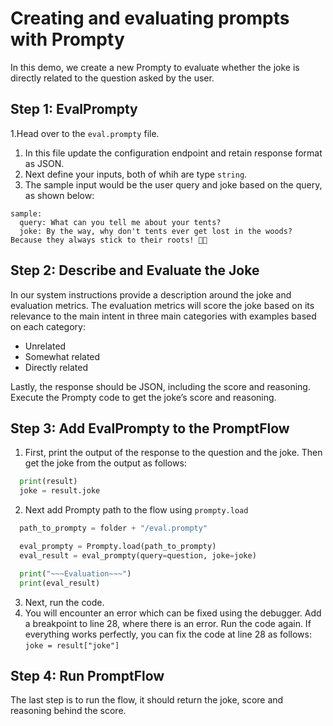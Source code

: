 # Creating and evaluating prompts with Prompty

In this demo, we create a new Prompty to evaluate whether the joke is directly related to the question asked by the user.

## Step 1: EvalPrompty

1.Head over to the ``eval.prompty`` file.
1. In this file update the configuration endpoint and retain response format as JSON.
1. Next define your inputs, both of whih are type ``string``. 
1. The sample input would be the user query and joke based on the query, as shown below:

```
sample:
  query: What can you tell me about your tents?
  joke: By the way, why don't tents ever get lost in the woods? Because they always stick to their roots! 🌲😄
```

## Step 2: Describe and Evaluate the Joke
In our system instructions provide a description around the joke and evaluation metrics. The evaluation metrics will score the joke based on its relevance to the main intent in three main categories with examples based on each category: 
    
- Unrelated
- Somewhat related
- Directly related

Lastly, the response should be JSON, including the score and reasoning. Execute the Prompty code to get the joke’s score and reasoning.

## Step 3: Add EvalPrompty to the PromptFlow

1. First, print the output of the response to the question and the joke. Then get the joke from the output as follows:

```python
  print(result)
  joke = result.joke
```

2. Next add Prompty path to the flow using ``prompty.load``

``` python
  path_to_prompty = folder + "/eval.prompty"

  eval_prompty = Prompty.load(path_to_prompty)
  eval_result = eval_prompty(query=question, joke=joke)

  print("~~~Evaluation~~~")
  print(eval_result)
```
3. Next, run the code. 
4. You will encounter an error which can be fixed using the debugger. Add a breakpoint to line 28, where there is an error. Run the code again. If everything works perfectly, you can fix the code at line 28 as follows: ``joke = result["joke"]``

## Step 4: Run PromptFlow

The last step is to run the flow, it should return the joke, score and reasoning behind the score.